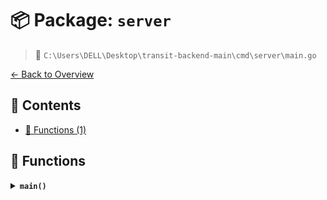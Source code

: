 # 📦 Package: `server`

> 📍 `C:\Users\DELL\Desktop\transit-backend-main\cmd\server\main.go`

[← Back to Overview](../README.md)

## 📑 Contents

- [🔧 Functions (1)](#-functions)

## 🔧 Functions

<details>
<summary><b><code>main()</code></b></summary>

**Summary:** Entry point of a Go program

**Returns:** None (executes program logic)

**Complexity:**
- Time: Depends on program logic
- Space: Depends on program logic

**Example:**
```go
func main() { fmt.Println("Hello, World!") }
```

**Edge Cases:**
- No explicit return value
- May panic if unhandled errors occur


</details>

